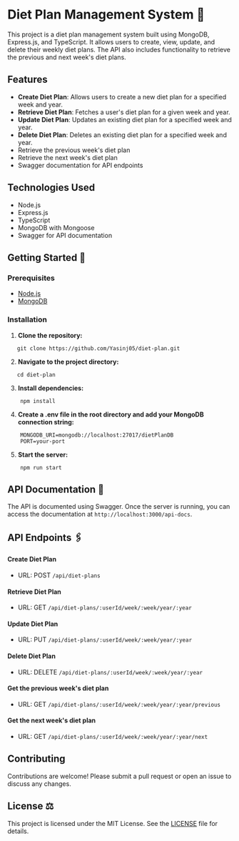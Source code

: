 # Diet Plan Management System 📝

This project is a diet plan management system built using MongoDB, Express.js, and TypeScript. It allows users to create, view, update, and delete their weekly diet plans. The API also includes functionality to retrieve the previous and next week's diet plans.

## Features

- **Create Diet Plan**: Allows users to create a new diet plan for a specified week and year.
- **Retrieve Diet Plan**: Fetches a user's diet plan for a given week and year.
- **Update Diet Plan**: Updates an existing diet plan for a specified week and year.
- **Delete Diet Plan**: Deletes an existing diet plan for a specified week and year.
- Retrieve the previous week's diet plan
- Retrieve the next week's diet plan
- Swagger documentation for API endpoints

## Technologies Used

- Node.js
- Express.js
- TypeScript
- MongoDB with Mongoose
- Swagger for API documentation

## Getting Started 🚀

### Prerequisites

- [Node.js](https://nodejs.org/)
- [MongoDB](https://www.mongodb.com/)

### Installation

1. **Clone the repository:**

```
   git clone https://github.com/Yasinj05/diet-plan.git
```

2. **Navigate to the project directory:**

```
   cd diet-plan
```

3. **Install dependencies:**

```
    npm install
```

4. **Create a .env file in the root directory and add your MongoDB connection string:**

```
    MONGODB_URI=mongodb://localhost:27017/dietPlanDB
    PORT=your-port
```

5. **Start the server:**

```
    npm run start
```

## API Documentation 🧪

The API is documented using Swagger. Once the server is running, you can access the documentation at `http://localhost:3000/api-docs`.

## API Endpoints 🖇️

#### Create Diet Plan

- URL: POST `/api/diet-plans`

#### Retrieve Diet Plan

- URL: GET `/api/diet-plans/:userId/week/:week/year/:year`

#### Update Diet Plan

- URL: PUT `/api/diet-plans/:userId/week/:week/year/:year`

#### Delete Diet Plan

- URL: DELETE `/api/diet-plans/:userId/week/:week/year/:year`

#### Get the previous week's diet plan

- URL: GET `/api/diet-plans/:userId/week/:week/year/:year/previous`

#### Get the next week's diet plan

- URL: GET `/api/diet-plans/:userId/week/:week/year/:year/next`

## Contributing

Contributions are welcome! Please submit a pull request or open an issue to discuss any changes.

## License ⚖️

This project is licensed under the MIT License. See the [LICENSE](LICENSE) file for details.
